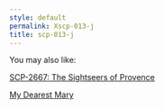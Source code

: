 ```yaml
---
style: default
permalink: Xscp-013-j
title: scp-013-j
---
```

You may also like:

[SCP-2667: The Sightseers of Provence](http://scp-wiki.net/scp-2667)

[My Dearest Mary](http://scp-wiki.net/my-dearest-mary)

